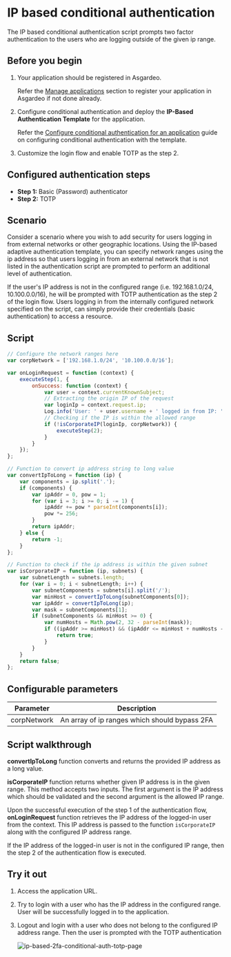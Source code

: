 # IP based conditional authentication

The IP based conditional authentication script prompts two factor authentication to the users who are logging outside of
the given ip range.

## Before you begin

1. Your application should be registered in Asgardeo.

   Refer the [Manage applications](../../applications/README.md) section to register your application in Asgardeo if not
   done already.

2. Configure conditional authentication and deploy the **IP-Based Authentication Template** for the application.

   Refer the [Configure conditional authentication for an application](../configure-conditional-auth.md) guide on
   configuring conditional authentication with the template.

3. Customize the login flow and enable TOTP as the step 2.

## Configured authentication steps

* **Step 1:** Basic (Password) authenticator
* **Step 2:** TOTP

## Scenario

Consider a scenario where you wish to add security for users logging in from external networks or other geographic
locations. Using the IP-based adaptive authentication template, you can specify network ranges using the ip address so
that users logging in from an external network that is not listed in the authentication script are prompted to perform
an additional level of authentication.

If the user's IP address is not in the configured range (i.e. 192.168.1.0/24, 10.100.0.0/16), he will be prompted with
TOTP authentication as the step 2 of the login flow. Users logging in from the internally configured network specified
on the script, can simply provide their credentials (basic authentication) to access a resource.

## Script

```js
// Configure the network ranges here
var corpNetwork = ['192.168.1.0/24', '10.100.0.0/16'];

var onLoginRequest = function (context) {
    executeStep(1, {
        onSuccess: function (context) {
            var user = context.currentKnownSubject;
            // Extracting the origin IP of the request
            var loginIp = context.request.ip;
            Log.info('User: ' + user.username + ' logged in from IP: ' + loginIp);
            // Checking if the IP is within the allowed range
            if (!isCorporateIP(loginIp, corpNetwork)) {
                executeStep(2);
            }
        }
    });
};

// Function to convert ip address string to long value
var convertIpToLong = function (ip) {
    var components = ip.split('.');
    if (components) {
        var ipAddr = 0, pow = 1;
        for (var i = 3; i >= 0; i -= 1) {
            ipAddr += pow * parseInt(components[i]);
            pow *= 256;
        }
        return ipAddr;
    } else {
        return -1;
    }
};

// Function to check if the ip address is within the given subnet
var isCorporateIP = function (ip, subnets) {
    var subnetLength = subnets.length;
    for (var i = 0; i < subnetLength; i++) {
        var subnetComponents = subnets[i].split('/');
        var minHost = convertIpToLong(subnetComponents[0]);
        var ipAddr = convertIpToLong(ip);
        var mask = subnetComponents[1];
        if (subnetComponents && minHost >= 0) {
            var numHosts = Math.pow(2, 32 - parseInt(mask));
            if ((ipAddr >= minHost) && (ipAddr <= minHost + numHosts - 1)) {
                return true;
            }
        }
    }
    return false;
};
```

## Configurable parameters

<table>
   <thead>
      <tr>
         <th>Parameter</th>
         <th>Description</th>
      </tr>
   </thead>
   <tbody>
      <tr>
         <td>corpNetwork</td>
         <td>An array of ip ranges which should bypass 2FA</td>
      </tr>
   </tbody>
</table>

## Script walkthrough

**convertIpToLong** function converts and returns the provided IP address as a long value.

**isCorporateIP** function returns whether given IP address is in the given range. This method accepts two inputs. The
first argument is the IP address which should be validated and the second argument is the allowed IP range.

Upon the successful execution of the step 1 of the authentication flow, **onLoginRequest** function retrieves the IP
address of the logged-in user from the context. This IP address is passed to the function `isCorporateIP` along with the
configured IP address range.

If the IP address of the logged-in user is not in the configured IP range, then the step 2 of the authentication flow is
executed.

## Try it out

1. Access the application URL.

2. Try to login with a user who has the IP address in the configured range. User will be successfully logged in to the
   application.

3. Logout and login with a user who does not belong to the configured IP address range. Then the user is prompted with
   the TOTP authentication

   <img :src="$withBase('/assets/img/guides/conditional-auth/totp-2fa.png')" alt="ip-based-2fa-conditional-auth-totp-page">
